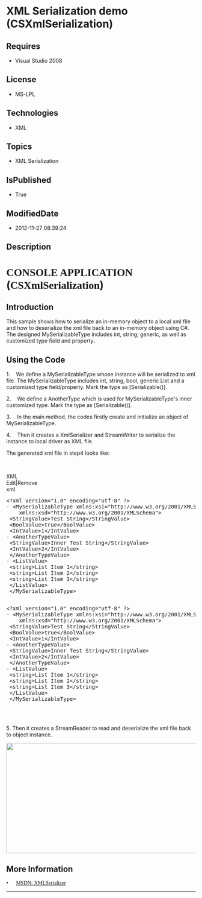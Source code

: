 # XML Serialization demo (CSXmlSerialization)
## Requires
* Visual Studio 2008
## License
* MS-LPL
## Technologies
* XML
## Topics
* XML Serialization
## IsPublished
* True
## ModifiedDate
* 2012-11-27 08:39:24
## Description

<h1><span style="font-family:新宋体">CONSOLE APPLICATION </span>(<span class="SpellE"><span style="font-family:新宋体">CSXmlSerialization</span></span>)</h1>
<h2>Introduction</h2>
<p class="MsoNormal" style="margin-bottom:0in; margin-bottom:.0001pt; line-height:normal; text-autospace:none">
This sample shows how to serialize an in-memory object to a local xml file and how to
<span class="SpellE">deserialize</span> the xml file back to an in-memory object using C#. The designed
<span class="SpellE">MySerializableType</span> includes <span class="SpellE">
int</span>, string, generic, as well as <span style="">customized type field and property<b>.
</b></span></p>
<h2>Using the Code</h2>
<p class="MsoListParagraph" style="margin-bottom:0in; margin-bottom:.0001pt; text-autospace:none">
<span style=""><span style="">1.<span style="font:7.0pt &quot;Times New Roman&quot;">&nbsp;&nbsp;&nbsp;&nbsp;&nbsp;&nbsp;
</span></span></span>We define a <span class="SpellE">MySerializableType</span> whose instance will be serialized to xml file. The
<span class="SpellE">MySerializableType</span> includes <span class="SpellE">
int</span>, string, <span class="SpellE">bool</span>, generic List and a customized type field/property. Mark the type as [<span class="SpellE"><span class="GramE">Serializable</span></span><span class="GramE">(</span>)].</p>
<p class="MsoNormal" style="margin-bottom:0in; margin-bottom:.0001pt; line-height:normal; text-autospace:none">
</p>
<p class="MsoListParagraph" style="margin-bottom:0in; margin-bottom:.0001pt; text-autospace:none">
<span style=""><span style="">2.<span style="font:7.0pt &quot;Times New Roman&quot;">&nbsp;&nbsp;&nbsp;&nbsp;&nbsp;&nbsp;
</span></span></span>We define <span class="GramE">a</span> <span class="SpellE">
AnotherType</span> which is used for <span class="SpellE">MySerializableType's</span> inner customized type. Mark the type as [<span class="SpellE"><span class="GramE">Serializable</span></span><span class="GramE">(</span>)].</p>
<p class="MsoNormal" style="margin-bottom:0in; margin-bottom:.0001pt; line-height:normal; text-autospace:none">
</p>
<p class="MsoListParagraph" style="margin-bottom:0in; margin-bottom:.0001pt; text-autospace:none">
<span style=""><span style="">3.<span style="font:7.0pt &quot;Times New Roman&quot;">&nbsp;&nbsp;&nbsp;&nbsp;&nbsp;&nbsp;
</span></span></span>In the main method, the codes firstly create and initialize an object of
<span class="SpellE">MySerializableType</span>.</p>
<p class="MsoNormal" style="margin-bottom:0in; margin-bottom:.0001pt; line-height:normal; text-autospace:none">
</p>
<p class="MsoListParagraph" style="margin-bottom:0in; margin-bottom:.0001pt; text-autospace:none">
<span style=""><span style="">4.<span style="font:7.0pt &quot;Times New Roman&quot;">&nbsp;&nbsp;&nbsp;&nbsp;&nbsp;&nbsp;
</span></span></span>Then it creates <span class="GramE">a</span> <span class="SpellE">
XmlSerializer</span> and <span class="SpellE">StreamWriter</span> to serialize the instance
<span style="">to local driver as XML file. </span></p>
<p class="MsoNormal" style="margin-bottom:0in; margin-bottom:.0001pt; line-height:normal; text-autospace:none">
<span style="">The generated xml file in step4 looks like:<b> </b></span></p>
<p class="MsoNormal"><span style="">&nbsp;</span></p>
<div class="scriptcode">
<div class="pluginEditHolder" pluginCommand="mceScriptCode">
<div class="title"><span>XML</span></div>
<div class="pluginLinkHolder"><span class="pluginEditHolderLink">Edit</span>|<span class="pluginRemoveHolderLink">Remove</span>
</div>
<span class="hidden">xml</span>
<pre class="hidden">
&lt;?xml version=&quot;1.0&quot; encoding=&quot;utf-8&quot; ?&gt; 
- &lt;MySerializableType xmlns:xsi=&quot;http://www.w3.org/2001/XMLSchema-instance&quot; 
    xmlns:xsd=&quot;http://www.w3.org/2001/XMLSchema&quot;&gt;
 &lt;StringValue&gt;Test String&lt;/StringValue&gt; 
 &lt;BoolValue&gt;true&lt;/BoolValue&gt; 
 &lt;IntValue&gt;1&lt;/IntValue&gt; 
- &lt;AnotherTypeValue&gt;
 &lt;StringValue&gt;Inner Test String&lt;/StringValue&gt; 
 &lt;IntValue&gt;2&lt;/IntValue&gt; 
 &lt;/AnotherTypeValue&gt;
- &lt;ListValue&gt;
 &lt;string&gt;List Item 1&lt;/string&gt; 
 &lt;string&gt;List Item 2&lt;/string&gt; 
 &lt;string&gt;List Item 3&lt;/string&gt; 
 &lt;/ListValue&gt;
 &lt;/MySerializableType&gt;

</pre>
<pre id="codePreview" class="xml">
&lt;?xml version=&quot;1.0&quot; encoding=&quot;utf-8&quot; ?&gt; 
- &lt;MySerializableType xmlns:xsi=&quot;http://www.w3.org/2001/XMLSchema-instance&quot; 
    xmlns:xsd=&quot;http://www.w3.org/2001/XMLSchema&quot;&gt;
 &lt;StringValue&gt;Test String&lt;/StringValue&gt; 
 &lt;BoolValue&gt;true&lt;/BoolValue&gt; 
 &lt;IntValue&gt;1&lt;/IntValue&gt; 
- &lt;AnotherTypeValue&gt;
 &lt;StringValue&gt;Inner Test String&lt;/StringValue&gt; 
 &lt;IntValue&gt;2&lt;/IntValue&gt; 
 &lt;/AnotherTypeValue&gt;
- &lt;ListValue&gt;
 &lt;string&gt;List Item 1&lt;/string&gt; 
 &lt;string&gt;List Item 2&lt;/string&gt; 
 &lt;string&gt;List Item 3&lt;/string&gt; 
 &lt;/ListValue&gt;
 &lt;/MySerializableType&gt;

</pre>
</div>
</div>
<div class="endscriptcode">&nbsp;</div>
<p class="MsoNormal"></p>
<p class="MsoNormal" style="margin-bottom:0in; margin-bottom:.0001pt; line-height:normal; text-autospace:none">
5. Then it creates a <span class="SpellE">StreamReader</span> to read and <span class="SpellE">
deserialize</span> the xml file back to object instance.<span style=""> </span></p>
<p class="MsoNormal" style="margin-bottom:0in; margin-bottom:.0001pt; line-height:normal; text-autospace:none">
<span style=""><img src="/site/view/file/71347/1/image.png" alt="" width="576" height="292" align="middle">
</span><span style=""></span></p>
<h2>More Information</h2>
<p class="MsoListParagraphCxSpFirst" style="margin-bottom:0in; margin-bottom:.0001pt; line-height:normal; text-autospace:none">
<span style="font-family:新宋体"></span></p>
<p class="MsoListParagraphCxSpLast" style="margin-bottom:0in; margin-bottom:.0001pt; text-autospace:none">
<span style="font-family:Symbol"><span style="">&bull;<span style="font:7.0pt &quot;Times New Roman&quot;">&nbsp;&nbsp;&nbsp;&nbsp;&nbsp;&nbsp;&nbsp;&nbsp;
</span></span></span><span style="font-family:新宋体"><a href="http://msdn.microsoft.com/en-us/library/system.xml.serialization.xmlserializer.aspx">MSDN: XMLSerializer</a>
</span></p>
<hr>
<div><a href="http://go.microsoft.com/?linkid=9759640" style="margin-top:3px"><img alt="" src="http://bit.ly/onecodelogo">
</a></div>
